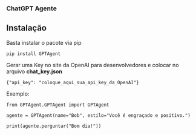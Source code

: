 ### ChatGPT Agente

## Instalação

Basta instalar o pacote via pip
```
pip install GPTAgent
```

Gerar uma Key no site da OpenAI para desenvolvedores e colocar no arquivo **chat_key.json**

```
{"api_key": "coloque_aqui_sua_api_key_da_OpenAI"}
```

Exemplo:

```
from GPTAgent.GPTAgent import GPTAgent

agente = GPTAgent(name="Bob", estilo="Você é engraçado e positivo.")

print(agente.perguntar("Bom dia!"))
```
